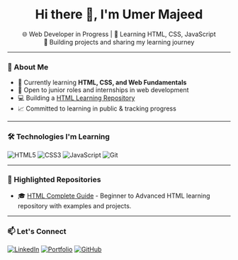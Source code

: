 <h1 align="center">Hi there 👋, I'm Umer Majeed </h1>

<p align="center">
  🌐 Web Developer in Progress | 🧠 Learning HTML, CSS, JavaScript<br>
  🚀 Building projects and sharing my learning journey
</p>

---

### 📘 About Me

- 🧱 Currently learning **HTML, CSS, and Web Fundamentals**
- 💼 Open to junior roles and internships in web development
- 💻 Building a [HTML Learning Repository](https://github.com/umer-majeed/html-complete-guide)
- 📈 Committed to learning in public & tracking progress

---

### 🛠️ Technologies I'm Learning

![HTML5](https://img.shields.io/badge/-HTML5-E34F26?style=flat&logo=html5&logoColor=white)
![CSS3](https://img.shields.io/badge/-CSS3-1572B6?style=flat&logo=css3)
![JavaScript](https://img.shields.io/badge/-JavaScript-F7DF1E?style=flat&logo=javascript&logoColor=black)
![Git](https://img.shields.io/badge/-Git-F05032?style=flat&logo=git&logoColor=white)

---

### 📂 Highlighted Repositories

- 🎓 [HTML Complete Guide](https://github.com/umer-majeed/html-complete-guide) - Beginner to Advanced HTML learning repository with examples and projects.

---

### 📫 Let's Connect

[![LinkedIn](https://img.shields.io/badge/-LinkedIn-blue?style=flat&logo=linkedin)](https://linkedin.com/in/umer-majeed)
[![Portfolio](https://img.shields.io/badge/-Portfolio-black?style=flat&logo=behance)](https://www.behance.net/gallery/208715523/Portfolio)
[![GitHub](https://img.shields.io/badge/-GitHub-181717?style=flat&logo=github)](https://github.com/umer-majeed)
